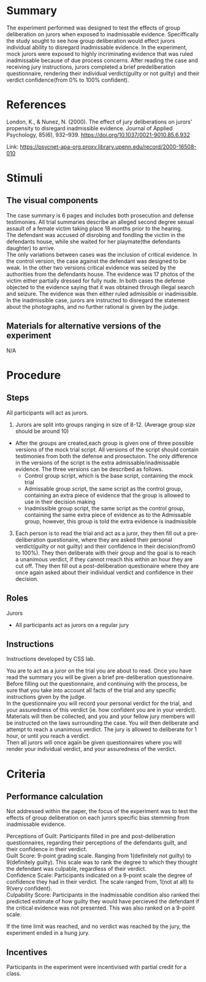 # Summary
The experiment performed was designed to test the effects of group deliberation on jurors when exposed to inadmissable evidence. Speciffically the study sought to see how group deliberation would effect jurors individual ability to disregard inadmissable evidence.
In the experiment, mock jurors were exposed to highly incriminating evidence that was ruled inadmissable because of due process concerns.  After reading the case and receiving jury instructions, jurors completed a brief predeliberation questionnaire, rendering their individual verdict(guilty or not guilty) and their verdict confidence(from 0% to 100% confident).

# References
London, K., & Nunez, N. (2000). The effect of jury deliberations on jurors' propensity to disregard inadmissible evidence. Journal of Applied Psychology, 85(6), 932–939. https://doi.org/10.1037/0021-9010.85.6.932

Link: https://psycnet-apa-org.proxy.library.upenn.edu/record/2000-16508-010

# Stimuli
## The visual components
The case summary is 6 pages and includes both prosecution and defense testimonies.  All trial summaries describe an alleged second degree sexual assault of a female victim taking place 18 months prior to the hearing.  
The defendant was accused of disrobing and fondling the victim in the defendants house, while she waited for her playmate(the defendants daughter) to arrive.  
The only variations between cases was the inclusion of critical evidence.  In the control version, the case against the defendant was designed to be weak.  In the other two versions critical evidence was seized by the authorities from the defendants house.  The evidence was 17 photos of the victim either partially dressed for fully nude.  In both cases the defense objected to the evidence saying that  it was obtained through illegal search and seizure.  The evidence was then either ruled admissible or inadmissible.  In the inadmissible case, jurors are instructed to disregard the statement about the photographs, and no further rational is given by the judge.

## Materials for alternative versions of the experiment 
N/A

# Procedure
## Steps
All participants will act as jurors.
1) Jurors are split into groups ranging in size of 8-12. (Average group size should be around 10)
  - After the groups are created,each group is given one of three possible versions of the mock trial script.  All versions of the script should contain testimonies from both the defense and prosectuion.  The only difference in the versions of the script is the extra admissable/inadmissable evidence. The three versions can be described as follows.
    - Control group script, which is the base script, containing the mock trial
    - Admissable group script, the same script as the control group, containing an extra piece of evidence that the group is allowed to use in their decision making
    - Inadmissible group script, the same script as the control group, containing the same extra piece of evidence as to the Admissable group, however, this group is told the extra evidence is inadmissible
3) Each person is to read the trial and act as a juror, they then fill out a pre-deliberation questionaire, where they are asked their personal verdict(guilty or not guilty) and their confidence in their decision(from0 to 100%).  They then deliberate with their group and the goal is to reach a unanimous verdict, if they cannot rreach this within an hour they are cut off.  They then fill out a post-deliberation questionaire where they are once again asked about their individual verdict and confidence in their decision.

## Roles 
Jurors
- All participants act as jurors on a regular jury

## Instructions
Instructions developed by CSS lab.

You are to act as a juror on the trial you are about to read.  Once you have read the summary you will be given a brief pre-deliberation questionnaire.  Before filling out the questionnaire, and continuing with the process, be sure that you take into account all facts of the trial and any specific instructions given by the judge.  
In the questionnaire you will record your personal verdict for the trial, and your assuredness of this verdict (ie. how confident you are in your verdict).  
Materials will then be collected, and you and your fellow jury members will be instructed on the laws surrounding the case.  You will then deliberate and attempt to reach a unanimous verdict.  The jury is allowed to deliberate for 1 hour, or until you reach a verdict.  
Then all jurors will once again be given questionnaires where you will render your individual verdict, and your assuredness of the verdict.  

# Criteria
## Performance calculation
Not addressed within the paper, the focus of the experiment was to test the effects of group deliberation on each jurors specific bias stemming from inadmissable evidence.

Perceptions of Guilt: Participants filled in pre and post-deliberation questionnaires, regarding their perceptions of the defendants guilt, and their confidence in their verdict.  
Guilt Score: 9-point grading scale.  Ranging from 1(definitely not guilty) to 9(definitely guilty).  This scale was to rank the degree to which they thought the defendant was culpable, regardless of their verdict.  
Confidence Scale: Participants indicated on a 9-point scale the degree of confidence they had in their verdict.  The scale ranged from, 1(not at all) to 9(very confident).  
Culpability Score: Participants in the inadmissable condition also ranked thei predicted estimate of how guilty they would have percieved the defendant if the critical evidence was not presented.  This was also ranked on a 9-point scale.

If the time limit was reached, and no verdict was reached by the jury, the experiment ended in a hung jury.

## Incentives
Participants in the experiment were incentivised with partial credit for a class.
